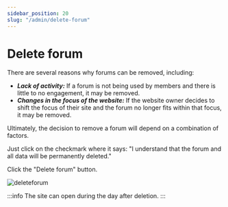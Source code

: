 ```yaml
---
sidebar_position: 20
slug: "/admin/delete-forum"
---
```


# Delete forum

There are several reasons why forums can be removed, including:

- **_Lack of activity:_** If a forum is not being used by members and there is little to no engagement, it may be removed.
- **_Changes in the focus of the website:_** If the website owner decides to shift the focus of their site and the forum no longer fits within that focus, it may be removed.

Ultimately, the decision to remove a forum will depend on a combination of factors.

Just click on the checkmark where it says: "I understand that the forum and all data will be permanently deleted."

Click the "Delete forum" button.

![deleteforum](/img/deleteforum.png)

:::info
The site can open during the day after deletion.
:::
